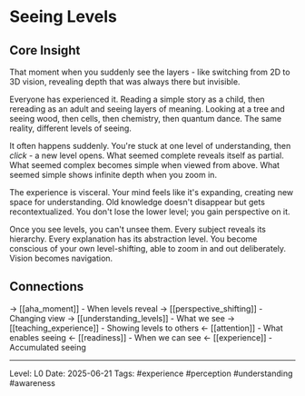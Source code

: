 # Seeing Levels

## Core Insight
That moment when you suddenly see the layers - like switching from 2D to 3D vision, revealing depth that was always there but invisible.

Everyone has experienced it. Reading a simple story as a child, then rereading as an adult and seeing layers of meaning. Looking at a tree and seeing wood, then cells, then chemistry, then quantum dance. The same reality, different levels of seeing.

It often happens suddenly. You're stuck at one level of understanding, then *click* - a new level opens. What seemed complete reveals itself as partial. What seemed complex becomes simple when viewed from above. What seemed simple shows infinite depth when you zoom in.

The experience is visceral. Your mind feels like it's expanding, creating new space for understanding. Old knowledge doesn't disappear but gets recontextualized. You don't lose the lower level; you gain perspective on it.

Once you see levels, you can't unsee them. Every subject reveals its hierarchy. Every explanation has its abstraction level. You become conscious of your own level-shifting, able to zoom in and out deliberately. Vision becomes navigation.

## Connections
→ [[aha_moment]] - When levels reveal
→ [[perspective_shifting]] - Changing view
→ [[understanding_levels]] - What we see
→ [[teaching_experience]] - Showing levels to others
← [[attention]] - What enables seeing
← [[readiness]] - When we can see
← [[experience]] - Accumulated seeing

---
Level: L0
Date: 2025-06-21
Tags: #experience #perception #understanding #awareness